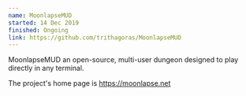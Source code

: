 ```yaml
---
name: MoonlapseMUD
started: 14 Dec 2019
finished: Ongoing
link: https://github.com/trithagoras/MoonlapseMUD
---
```

MoonlapseMUD an open-source, multi-user dungeon designed to play directly in any terminal.

The project's home page is https://moonlapse.net